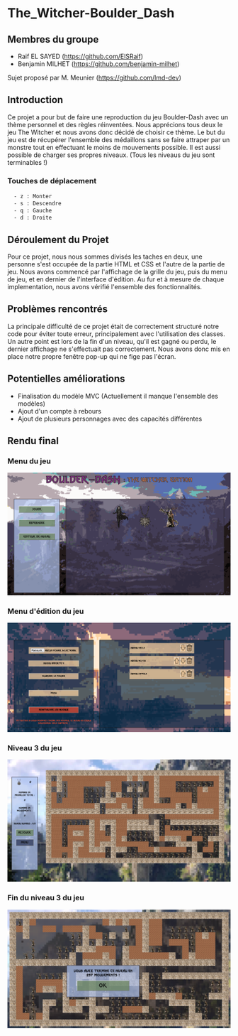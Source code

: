 # The_Witcher-Boulder_Dash

## Membres du groupe

  - Raif EL SAYED (https://github.com/ElSRaif)
  - Benjamin MILHET (https://github.com/benjamin-milhet)


Sujet proposé par M. Meunier (https://github.com/lmd-dev)

## Introduction
Ce projet a pour but de faire une reproduction du jeu Boulder-Dash avec un thème personnel et des règles réinventées. Nous apprécions tous deux le jeu The Witcher et nous avons donc décidé de choisir ce thème. Le but du jeu est de récupérer l'ensemble des médaillons sans se faire attraper par un monstre tout en effectuant le moins de mouvements possible. Il est aussi possible de charger ses propres niveaux. (Tous les niveaus du jeu sont terminables !)

### Touches de déplacement
```
  - z : Monter
  - s : Descendre
  - q : Gauche
  - d : Droite
```

## Déroulement du Projet
Pour ce projet, nous nous sommes divisés les taches en deux, une personne s'est occupée de la partie HTML et CSS et l'autre de la partie de jeu.
Nous avons commencé par l'affichage de la grille du jeu, puis du menu de jeu, et en dernier de l'interface d'édition. Au fur et à mesure de chaque implementation, nous avons vérifié l'ensemble des fonctionnalités.

## Problèmes rencontrés
La principale difficulté de ce projet était de correctement structuré notre code pour éviter toute erreur, principalement avec l'utilisation des classes. Un autre point est lors de la fin d'un niveau, qu'il est gagné ou perdu, le dernier affichage ne s'effectuait pas correctement. Nous avons donc mis en place notre propre fenêtre pop-up qui ne fige pas l'écran.

## Potentielles améliorations

  - Finalisation du modèle MVC (Actuellement il manque l'ensemble des modèles)
  - Ajout d'un compte à rebours
  - Ajout de plusieurs personnages avec des capacités différentes

## Rendu final

### Menu du jeu
![alt text](https://github.com/Orchanyne/Boulder-Dash_The-Witcher/blob/main/readme_img/menu.png?raw=true)

### Menu d'édition du jeu
![alt text](https://github.com/Orchanyne/Boulder-Dash_The-Witcher/blob/main/readme_img/edition.png?raw=true)

### Niveau 3 du jeu
![alt text](https://github.com/Orchanyne/Boulder-Dash_The-Witcher/blob/main/readme_img/niveau3.png?raw=true)

### Fin du niveau 3 du jeu
![alt text](https://github.com/Orchanyne/Boulder-Dash_The-Witcher/blob/main/readme_img/finishNiveau3.png?raw=true)

